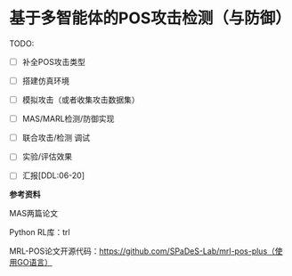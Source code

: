 # 基于多智能体的POS攻击检测（与防御）

TODO:

- [ ] 补全POS攻击类型
- [ ] 搭建仿真环境
- [ ] 模拟攻击（或者收集攻击数据集）
- [ ] MAS/MARL检测/防御实现
- [ ] 联合攻击/检测 调试
- [ ] 实验/评估效果
- [ ] 汇报[DDL:06-20]


**参考资料**

MAS两篇论文

Python RL库：trl

MRL-POS论文开源代码：https://github.com/SPaDeS-Lab/mrl-pos-plus（使用GO语言）
